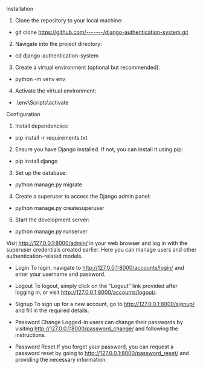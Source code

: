 Installation
1. Clone the repository to your local machine:
  - git clone https://github.com/-------/django-authentication-system.git
2. Navigate into the project directory:
  - cd django-authentication-system
3. Create a virtual environment (optional but recommended):
  - python -m venv env
4. Activate the virtual environment:
  - .\env\Scripts\activate

Configuration
1. Install dependencies:
  - pip install -r requirements.txt
2. Ensure you have Django installed. If not, you can install it using pip:
  - pip install django
3. Set up the database:
  - python manage.py migrate
4. Create a superuser to access the Django admin panel:
  - python manage.py createsuperuser
5. Start the development server:
  - python manage.py runserver


Visit http://127.0.0.1:8000/admin/ in your web browser and log in with the superuser credentials created earlier.
Here you can manage users and other authentication-related models.

- Login
To login, navigate to http://127.0.0.1:8000/accounts/login/ and enter your username and password.

- Logout
To logout, simply click on the "Logout" link provided after logging in, or visit http://127.0.0.1:8000/accounts/logout/.

- Signup
To sign up for a new account, go to http://127.0.0.1:8000/signup/ and fill in the required details.

 - Password Change
Logged-in users can change their passwords by visiting http://127.0.0.1:8000/password_change/ and following the instructions.

- Password Reset
If you forget your password, you can request a password reset by going to http://127.0.0.1:8000/password_reset/ and providing the necessary information.
